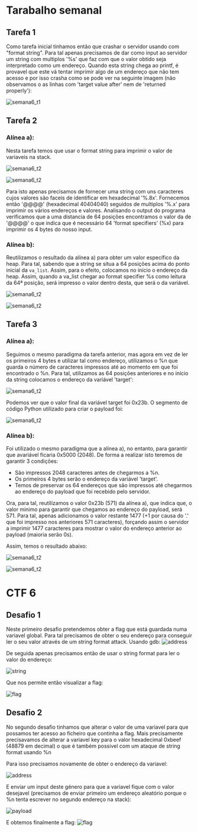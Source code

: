 # Tarabalho semanal #

## Tarefa 1
Como tarefa inicial tinhamos então que crashar o servidor usando com "format string". Para tal apenas precisamos de dar como input ao servidor um string com multiplos '%s' que faz com que o valor obtido seja interpretado como um endereço. Quando esta string chega ao printf, é provavel que este vá tentar imprimir algo de um endereço que não tem acesso e por isso crasha como se pode ver na seguinte imagem (não observamos o as linhas com 'target value after' nem de 'returned properly'):

![semana6_t1](images/semana6_t1.png)

## Tarefa 2

### Alínea a):
Nesta tarefa temos que usar o format string para imprimir o valor de variaveis na stack. 

![semana6_t2](images/T6_T3-4_1.png)

![semana6_t2](images/T6_T3-4_2.png)

Para isto apenas precisamos de fornecer uma string com uns caracteres cujos valores são faceis de identificar em hexadecimal '%.8x'. Fornecemos então '@@@@' (hexadecimal 40404040) seguidos de multiplos '%.x' para imprimir os vários endereços e valores.
Analisando o output do programa verificamos que a uma distancia de 64 posições encontramos o valor da de '@@@@' o que indica que é necessário 64 'format specifiers' (%x) para imprimir os 4 bytes do nosso input.

### Alínea b):

Reutilizamos o resultado da alínea a) para obter um valor específico da heap. Para tal, sabendo que a string se situa a 64 posições acima do ponto inicial da `va_list`. Assim, para o efeito, colocamos no início o endereço da heap. Assim, quando a va_list chegar ao format specifier %s como leitura da 64ª posição, será impresso o valor dentro desta, que será o da variável.

![semana6_t2](images/T6_T3-4_4.png)

![semana6_t2](images/T6_T3-4_5.png)


## Tarefa 3

### Alínea a):

Seguimos o mesmo paradigma da tarefa anterior, mas agora em vez de ler os primeiros 4 bytes e utilizar tal como endereço, utilizamos o %n que guarda o número de caracteres impressos até ao momento em que foi encontrado o %n. Para tal, utilizamos as 64 posições anteriores e no início da string colocamos o endereço da variável 'target':

![semana6_t2](images/T6_T3-4_7.png)

Podemos ver que o valor final da variável target foi 0x23b. O segmento de código Python utilizado para criar o payload foi:

![semana6_t2](images/T6_T3-4_8.png)

### Alínea b):

Foi utilizado o mesmo paradigma que a alínea a), no entanto, para garantir que avariável ficaria 0x5000 (2048). De forma a realizar isto teremos de garantir 3 condições:

- São impressos 2048 caracteres antes de chegarmos a %n.
- Os primeiros 4 bytes serão o endereço da variável 'target'.
- Temos de preservar os 64 endereços que são impressos até chegarmos ao endereço do payload que foi recebido pelo servidor.

Ora, para tal, reutilizamos o valor 0x23b (571) da alínea a), que indica que, o valor minimo para garantir que chegamos ao endereço do payload, será 571. Para tal, apenas adicionamos o valor restante 1477 (+1 por causa do '.' que foi impresso nos anteriores 571 caracteres), forçando assim o servidor a imprimir 1477 caracteres para mostrar o valor do endereço anterior ao payload (maioria serão 0s).

Assim, temos o resultado abaixo:

![semana6_t2](images/T6_T3-4_9.png)

![semana6_t2](images/T6_T3-4_10.png)

# CTF 6 #

## Desafio 1
 
Neste primeiro desafio pretendemos obter a flag que está guardada numa variavel global. Para tal precisamos de obter o seu endereço para conseguir ler o seu valor através de um string format attack.
Usando gdb:
![address](images/ctf6d1_address.png)

De seguida apenas precisamos então de usar o string format para ler o valor do endereço:

![string](images/ctf6d1_input.png)

Que nos permite então visualizar a flag:

![flag](images/ctf6d1_flag.png)

## Desafio 2

No segundo desafio tinhamos que alterar o valor de uma variavel para que possamos ter acesso ao ficheiro que continha a flag.
Mais precisamente precisavamos de alterar a variavel key para o valor hexadecimal 0xbeef (48879 em decimal) o que é também possivel com um ataque de string format usando %n

Para isso precisamos novamente de obter o endereço da variavel:

![address](images/ctf6d2_keyaddress.png)

E enviar um input deste género para que a variavel fique com o valor desejavel (precisamos de enviar primeiro um endereço aleatório porque o %n tenta escrever no segundo endereço na stack):

![payload](images/ctf6d2_payload.png)

E obtemos finalmente a flag:
![flag](images/ctf6d2_flag.png)




